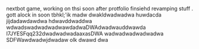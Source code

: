 nextbot game, working on thsi soon after protfolio finsiehd revamping stuff
.
gott alock in soon tbhkl;'ik
madw
dwakldwadwadwa
huwdacda
jijdadawdawdwa hdwavddwaddwa
wdwadswadwadwadwawdadwaDWAdwadwauddwawda
I7JYESFqq232dwadwadwadaaxasDWA
wadwadwadwadwadwa
SDFWawdwadwjdwadaw
olk
dwawd
dwa
